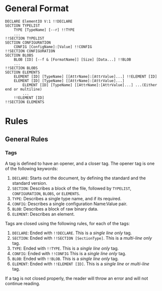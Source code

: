 
# General Format

```ElementIO
DECLARE ElementIO V:1 !!DECLARE
SECTION TYPELIST
	TYPE [TypeName] [--r] !!TYPE
	...
!!SECTION TYPELIST
SECTION CONFIGURATION
	CONFIG [ConfigName]:[Value] !!CONFIG
!!SECTION CONFIGURATION
SECTION BLOBS
	BLOB [ID] [--f & [FormatName]] [Size] [Data...] !!BLOB
	...
!!SECTION BLOBS
SECTION ELEMENTS
	ELEMENT [ID] [TypeName] [[AttrName]:[AttrValue]...] !!ELEMENT [ID]
	ELEMENT [ID] [TypeName] [[AttrName]:[AttrValue]...]
		ELEMENT [ID] [TypeName] [[AttrName]:[AttrValue]...] ...(Either end or multiline)
		...
	!!ELEMENT [ID]
!!SECTION ELEMENTS
```

# Rules
## General Rules
### Tags
A tag is defined to have an opener, and a closer tag. The opener tag is one of the following keywords:
1. `DECLARE`: Starts out the document, by defining the standard and the standard version.
2. `SECTION`: Describes a block of the file, followed by `TYPELIST`, `CONFIGURATION`, `BLOBS`, or `ELEMENTS`. 
3. `TYPE`:  Describes a single type name, and if its required.
4. `CONFIG`: Describes a single configuration Name:Value pair. 
5. `BLOB`: Describes a block of raw binary data.
6. `ELEMENT`: Describes an element.

Tags are closed using the following rules, for each of the tags:
1. `DECLARE`: Ended with `!!DECLARE`. This is a *single line only* tag.
2. `SECTION`: Ended with `!!SECTION [SectionType]`. This is a *multi-line only* tag. 
3. `TYPE`:  Ended with `!!TYPE`. This is a *single line only* tag.
4. `CONFIG`: Ended with `!!CONFIG` This is a *single line only* tag.
5. `BLOB`: Ended with `!!BLOB`. This is a *single line only* tag.
6. `ELEMENT`: Ended with `!!ELEMENT [ID]`. This is a *single line* or *multi-line* tag.

If a tag is not closed properly, the reader will throw an error and will not continue reading.
